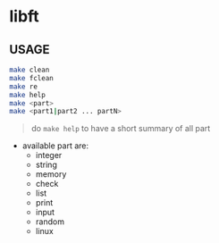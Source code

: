 # libft

## USAGE

```bash
make clean
make fclean
make re
make help
make <part>
make <part1|part2 ... partN>
```

> do `make help` to have a short summary of all part

- available part are:
	- integer
	- string
	- memory
	- check
	- list
	- print
	- input
	- random
	- linux
